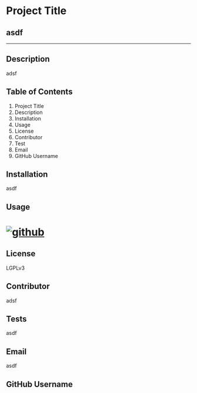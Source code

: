 
             
# Project Title

## asdf
   ____
## Description 
    
  adsf

## Table of Contents

  1. Project Title
  2. Description
  3. Installation
  4. Usage
  5. License
  6. Contributor
  7. Test
  8. Email
  9. GitHub Username

## Installation 
  
  asdf

## Usage
  
# [![github](https://img.shields.io/badge/github-profile.svg)](https://github.com/vlad916)   

  ## License
    
  LGPLv3

## Contributor

  adsf

## Tests
  
  asdf

## Email

  asdf

## GitHub Username

  

                